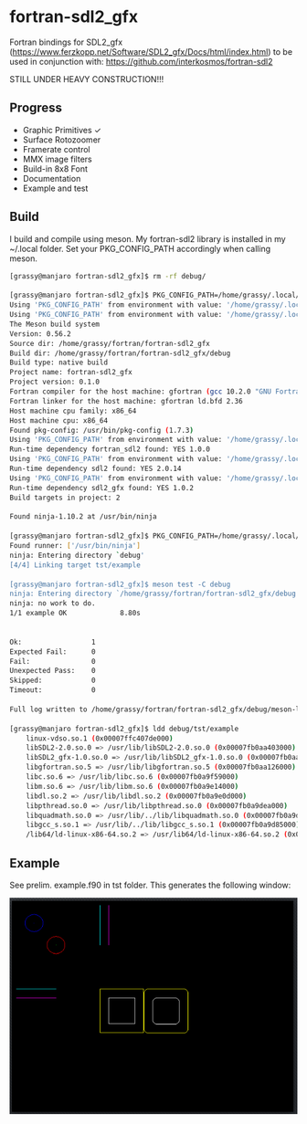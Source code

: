 # fortran-sdl2_gfx
Fortran bindings for SDL2_gfx (https://www.ferzkopp.net/Software/SDL2_gfx/Docs/html/index.html) to be used in conjunction with: https://github.com/interkosmos/fortran-sdl2

STILL UNDER HEAVY CONSTRUCTION!!!

## Progress

* Graphic Primitives ✓
* Surface Rotozoomer
* Framerate control
* MMX image filters
* Build-in 8x8 Font
* Documentation
* Example and test

## Build

I build and compile using meson. My fortran-sdl2 library is installed in my ~/.local folder. Set your PKG_CONFIG_PATH accordingly when calling meson.

```bash
[grassy@manjaro fortran-sdl2_gfx]$ rm -rf debug/

[grassy@manjaro fortran-sdl2_gfx]$ PKG_CONFIG_PATH=/home/grassy/.local/lib/pkgconfig meson debug
Using 'PKG_CONFIG_PATH' from environment with value: '/home/grassy/.local/lib/pkgconfig'
Using 'PKG_CONFIG_PATH' from environment with value: '/home/grassy/.local/lib/pkgconfig'
The Meson build system
Version: 0.56.2
Source dir: /home/grassy/fortran/fortran-sdl2_gfx
Build dir: /home/grassy/fortran/fortran-sdl2_gfx/debug
Build type: native build
Project name: fortran-sdl2_gfx
Project version: 0.1.0
Fortran compiler for the host machine: gfortran (gcc 10.2.0 "GNU Fortran (GCC) 10.2.0")
Fortran linker for the host machine: gfortran ld.bfd 2.36
Host machine cpu family: x86_64
Host machine cpu: x86_64
Found pkg-config: /usr/bin/pkg-config (1.7.3)
Using 'PKG_CONFIG_PATH' from environment with value: '/home/grassy/.local/lib/pkgconfig'
Run-time dependency fortran_sdl2 found: YES 1.0.0
Using 'PKG_CONFIG_PATH' from environment with value: '/home/grassy/.local/lib/pkgconfig'
Run-time dependency sdl2 found: YES 2.0.14
Using 'PKG_CONFIG_PATH' from environment with value: '/home/grassy/.local/lib/pkgconfig'
Run-time dependency sdl2_gfx found: YES 1.0.2
Build targets in project: 2

Found ninja-1.10.2 at /usr/bin/ninja

[grassy@manjaro fortran-sdl2_gfx]$ PKG_CONFIG_PATH=/home/grassy/.local/lib/pkgconfig meson compile -C debug
Found runner: ['/usr/bin/ninja']
ninja: Entering directory `debug'
[4/4] Linking target tst/example

[grassy@manjaro fortran-sdl2_gfx]$ meson test -C debug
ninja: Entering directory `/home/grassy/fortran/fortran-sdl2_gfx/debug'
ninja: no work to do.
1/1 example OK             8.80s


Ok:                 1
Expected Fail:      0
Fail:               0
Unexpected Pass:    0
Skipped:            0
Timeout:            0

Full log written to /home/grassy/fortran/fortran-sdl2_gfx/debug/meson-logs/testlog.txt

[grassy@manjaro fortran-sdl2_gfx]$ ldd debug/tst/example
	linux-vdso.so.1 (0x00007ffc407de000)
	libSDL2-2.0.so.0 => /usr/lib/libSDL2-2.0.so.0 (0x00007fb0aa403000)
	libSDL2_gfx-1.0.so.0 => /usr/lib/libSDL2_gfx-1.0.so.0 (0x00007fb0aa3ef000)
	libgfortran.so.5 => /usr/lib/libgfortran.so.5 (0x00007fb0aa126000)
	libc.so.6 => /usr/lib/libc.so.6 (0x00007fb0a9f59000)
	libm.so.6 => /usr/lib/libm.so.6 (0x00007fb0a9e14000)
	libdl.so.2 => /usr/lib/libdl.so.2 (0x00007fb0a9e0d000)
	libpthread.so.0 => /usr/lib/libpthread.so.0 (0x00007fb0a9dea000)
	libquadmath.so.0 => /usr/lib/../lib/libquadmath.so.0 (0x00007fb0a9d9f000)
	libgcc_s.so.1 => /usr/lib/../lib/libgcc_s.so.1 (0x00007fb0a9d85000)
	/lib64/ld-linux-x86-64.so.2 => /usr/lib64/ld-linux-x86-64.so.2 (0x00007fb0aa5cd000)

```

## Example

See prelim. example.f90 in tst folder. This generates the following window:

<img src="png/example.png" alt="sdl2_gfx example" />
